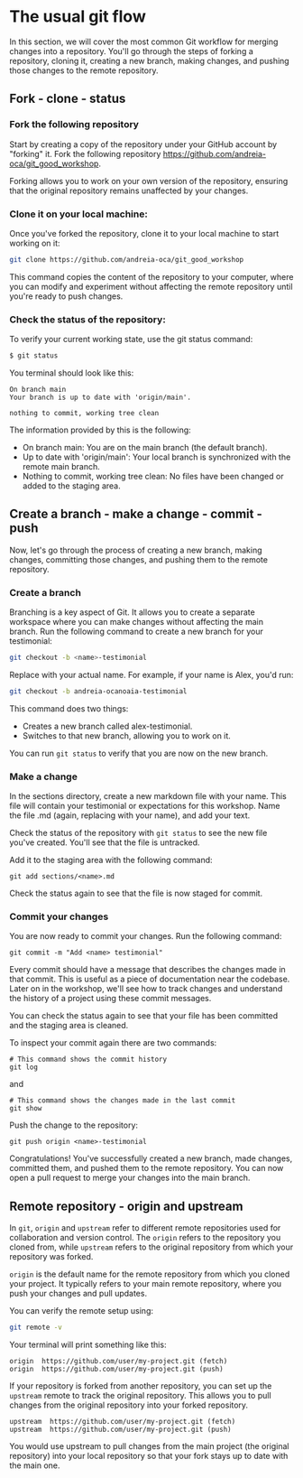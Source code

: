 # The usual git flow

In this section, we will cover the most common Git workflow for merging changes into a repository. You'll go through the steps of forking a repository, cloning it, creating a new branch, making changes, and pushing those changes to the remote repository.

## Fork - clone - status

### Fork the following repository

Start by creating a copy of the repository under your GitHub account by "forking" it. Fork the following repository https://github.com/andreia-oca/git_good_workshop.

Forking allows you to work on your own version of the repository, ensuring that the original repository remains unaffected by your changes.

### Clone it on your local machine:
Once you've forked the repository, clone it to your local machine to start working on it:

```bash
git clone https://github.com/andreia-oca/git_good_workshop
```

This command copies the content of the repository to your computer, where you can modify and experiment without affecting the remote repository until you're ready to push changes.

### Check the status of the repository:
To verify your current working state, use the git status command:

```bash
$ git status
```

You terminal should look like this:

```
On branch main
Your branch is up to date with 'origin/main'.

nothing to commit, working tree clean
```

The information provided by this is the following:
* On branch main: You are on the main branch (the default branch).
* Up to date with 'origin/main': Your local branch is synchronized with the remote main branch.
* Nothing to commit, working tree clean: No files have been changed or added to the staging area.

## Create a branch - make a change - commit - push

Now, let's go through the process of creating a new branch, making changes, committing those changes, and pushing them to the remote repository.

### Create a branch

Branching is a key aspect of Git. It allows you to create a separate workspace where you can make changes without affecting the main branch. Run the following command to create a new branch for your testimonial:

```bash
git checkout -b <name>-testimonial
```

Replace <name> with your actual name. For example, if your name is Alex, you'd run:
```bash
git checkout -b andreia-ocanoaia-testimonial
```

This command does two things:

* Creates a new branch called alex-testimonial.
* Switches to that new branch, allowing you to work on it.

You can run `git status` to verify that you are now on the new branch.

### Make a change

In the sections directory, create a new markdown file with your name. This file will contain your testimonial or expectations for this workshop. Name the file <name>.md (again, replacing <name> with your name), and add your text.

Check the status of the repository with `git status` to see the new file you've created. You'll see that the file is untracked.

Add it to the staging area with the following command:

```
git add sections/<name>.md
```

Check the status again to see that the file is now staged for commit.

### Commit your changes

You are now ready to commit your changes. Run the following command:
```
git commit -m "Add <name> testimonial"
```
Every commit should have a message that describes the changes made in that commit. This is useful as a piece of documentation near the codebase. Later on in the workshop, we'll see how to track changes and understand the history of a project using these commit messages.

You can check the status again to see that your file has been committed and the staging area is cleaned.

To inspect your commit again there are two commands:
```
# This command shows the commit history
git log
```

and
```
# This command shows the changes made in the last commit
git show
```

Push the change to the repository:

```
git push origin <name>-testimonial
```

Congratulations! You've successfully created a new branch, made changes, committed them, and pushed them to the remote repository. You can now open a pull request to merge your changes into the main branch.

## Remote repository - origin and upstream

In `git`, `origin` and `upstream` refer to different remote repositories used for collaboration and version control.
The `origin` refers to the repository you cloned from, while `upstream` refers to the original repository from which your repository was forked.

`origin` is the default name for the remote repository from which you cloned your project. It typically refers to your main remote repository, where you push your changes and pull updates.

You can verify the remote setup using:

```bash
git remote -v
```

Your terminal will print something like this:
```
origin  https://github.com/user/my-project.git (fetch)
origin  https://github.com/user/my-project.git (push)
```

If your repository is forked from another repository, you can set up the `upstream` remote to track the original repository. This allows you to pull changes from the original repository into your forked repository.

```
upstream  https://github.com/user/my-project.git (fetch)
upstream  https://github.com/user/my-project.git (push)
```

You would use upstream to pull changes from the main project (the original repository) into your local repository so that your fork stays up to date with the main one.
